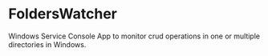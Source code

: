 # FoldersWatcher
Windows Service Console App to monitor crud operations in one or multiple directories in Windows.
